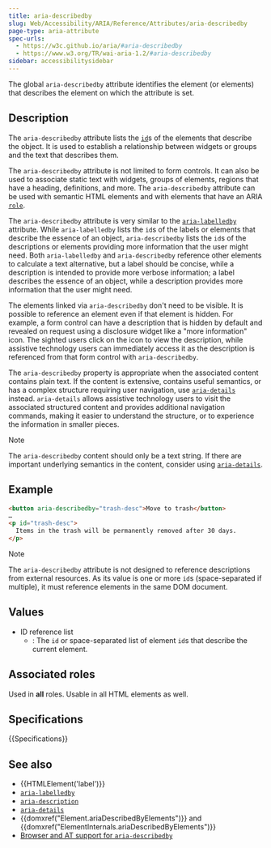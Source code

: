 ```yaml
---
title: aria-describedby
slug: Web/Accessibility/ARIA/Reference/Attributes/aria-describedby
page-type: aria-attribute
spec-urls:
  - https://w3c.github.io/aria/#aria-describedby
  - https://www.w3.org/TR/wai-aria-1.2/#aria-describedby
sidebar: accessibilitysidebar
---
```


The global `aria-describedby` attribute identifies the element (or elements) that describes the element on which the attribute is set.

## Description

The `aria-describedby` attribute lists the [`id`](/en-US/docs/Web/HTML/Reference/Global_attributes/id)s of the elements that describe the object. It is used to establish a relationship between widgets or groups and the text that describes them.

The `aria-describedby` attribute is not limited to form controls. It can also be used to associate static text with widgets, groups of elements, regions that have a heading, definitions, and more. The `aria-describedby` attribute can be used with semantic HTML elements and with elements that have an ARIA [`role`](/en-US/docs/Web/Accessibility/ARIA/Reference/Roles).

The `aria-describedby` attribute is very similar to the [`aria-labelledby`](/en-US/docs/Web/Accessibility/ARIA/Reference/Attributes/aria-labelledby) attribute. While `aria-labelledby` lists the `id`s of the labels or elements that describe the essence of an object, `aria-describedby` lists the `id`s of the descriptions or elements providing more information that the user might need. Both `aria-labelledby` and `aria-describedby` reference other elements to calculate a text alternative, but a label should be concise, while a description is intended to provide more verbose information; a label describes the essence of an object, while a description provides more information that the user might need.

The elements linked via `aria-describedby` don't need to be visible. It is possible to reference an element even if that element is hidden. For example, a form control can have a description that is hidden by default and revealed on request using a disclosure widget like a "more information" icon. The sighted users click on the icon to view the description, while assistive technology users can immediately access it as the description is referenced from that form control with `aria-describedby`.

The `aria-describedby` property is appropriate when the associated content contains plain text. If the content is extensive, contains useful semantics, or has a complex structure requiring user navigation, use [`aria-details`](/en-US/docs/Web/Accessibility/ARIA/Reference/Attributes/aria-details) instead. `aria-details` allows assistive technology users to visit the associated structured content and provides additional navigation commands, making it easier to understand the structure, or to experience the information in smaller pieces.

> [!NOTE]
> The `aria-describedby` content should only be a text string. If there are important underlying semantics in the content, consider using [`aria-details`](/en-US/docs/Web/Accessibility/ARIA/Reference/Attributes/aria-details).

## Example

```html
<button aria-describedby="trash-desc">Move to trash</button>
…
<p id="trash-desc">
  Items in the trash will be permanently removed after 30 days.
</p>
```

> [!NOTE]
> The `aria-describedby` attribute is not designed to reference descriptions from external resources. As its value is one or more `id`s (space-separated if multiple), it must reference elements in the same DOM document.

## Values

- ID reference list
  - : The `id` or space-separated list of element `id`s that describe the current element.

## Associated roles

Used in **all** roles. Usable in all HTML elements as well.

## Specifications

{{Specifications}}

## See also

- {{HTMLElement('label')}}
- [`aria-labelledby`](/en-US/docs/Web/Accessibility/ARIA/Reference/Attributes/aria-labelledby)
- [`aria-description`](/en-US/docs/Web/Accessibility/ARIA/Reference/Attributes/aria-description)
- [`aria-details`](/en-US/docs/Web/Accessibility/ARIA/Reference/Attributes/aria-details)
- {{domxref("Element.ariaDescribedByElements")}} and {{domxref("ElementInternals.ariaDescribedByElements")}}
- [Browser and AT support for `aria-describedby`](https://a11ysupport.io/tech/aria/aria-describedby_attribute)
